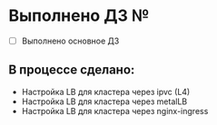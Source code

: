 # Выполнено ДЗ №

 - [ ] Выполнено основное ДЗ

## В процессе сделано:
- Настройка LB для кластера через ipvc (L4) 
- Настройка LB для кластера через metalLB
- Настройка LB для кластера через nginx-ingress


